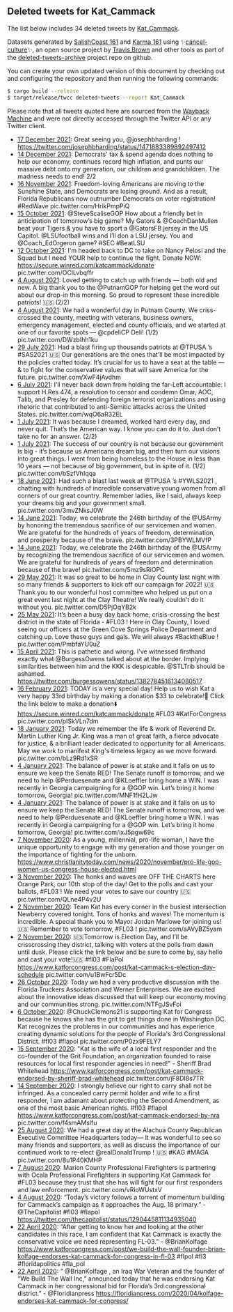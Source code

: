 ## Deleted tweets for Kat_Cammack

The list below includes 34 deleted tweets by
[Kat_Cammack](https://twitter.com/Kat_Cammack).



Datasets generated by [SalishCoast 161](https://twitter.com/SalishCoastA) and [Karma 161](https://twitter.com/KarmaOneSixOne)
using ✨[cancel-culture](https://github.com/travisbrown/cancel-culture)✨, an open source project by [Travis Brown](https://twitter.com/travisbrown) 
and other tools as part of the [deleted-tweets-archive](https://github.com/salcoast/deleted-tweets-archive/) project repo on github.

You can create your own updated version of this document by checking out and configuring the
repository and then running the following commands:

```bash
$ cargo build --release
$ target/release/twcc deleted-tweets --report Kat_Cammack
```

Please note that all tweets quoted here are sourced from the
[Wayback Machine](https://web.archive.org) and were not directly accessed through the Twitter API or
any Twitter client.

* [17 December 2021](https://web.archive.org/web/20211217164505/https://twitter.com/Kat_Cammack/status/1471883568737619972): Great seeing you,  @josephbharding !  https://twitter.com/josephbharding/status/1471883389892497412
* [14 December 2021](https://web.archive.org/web/20211214140104/https://twitter.com/Kat_Cammack/status/1470755676075012096): Democrats' tax & spend agenda does nothing to help our economy, continues record high inflation, and punts our massive debt onto my generation, our children and grandchildren. The madness needs to end! 2/2
* [16 November 2021](https://web.archive.org/web/20211116164801/https://twitter.com/Kat_Cammack/status/1460646366020096005): Freedom-loving Americans are moving to the Sunshine State, and Democrats are losing ground. And as a result, Florida Republicans now outnumber Democrats on voter registration!  #RedWave  pic.twitter.com/HrikPmpPiQ
* [15 October 2021](https://web.archive.org/web/20211015210653/https://twitter.com/Kat_Cammack/status/1449118628146786313): @SteveScaliseGOP  How about a friendly bet in anticipation of tomorrow’s big game? My Gators &  @CoachDanMullen  beat your Tigers & you have to sport a  @GatorsFB  jersey in the US Capitol.  @LSUfootball  wins and I’ll don a LSU jersey. You and  @Coach_EdOrgeron  game?  #SEC   #BeatLSU
* [12 October 2021](https://web.archive.org/web/20211012144108/https://twitter.com/Kat_Cammack/status/1447935238471135241): I'm headed back to DC to take on Nancy Pelosi and the Squad but I need YOUR help to continue the fight.   Donate NOW:  https://secure.winred.com/katcammack/donate  pic.twitter.com/OClLvbqffr
* [ 4 August 2021](https://web.archive.org/web/20210804015957/https://twitter.com/Kat_Cammack/status/1422739038746906627): Loved getting to catch up with friends — both old and new.  A big thank you to the  @PutnamGOP  for helping get the word out about our drop-in this morning.   So proud to represent these incredible patriots! 🇺🇸 (2/2)
* [ 4 August 2021](https://web.archive.org/web/20210804015957/https://twitter.com/Kat_Cammack/status/1422739038746906627): We had a wonderful day in Putnam County. We criss-crossed the county, meeting with veterans, business owners, emergency management, elected and county officials, and we started at one of our favorite spots — @cpdeliCP Deli! (1/2) pic.twitter.com/DWzbIhh1ku
* [29 July 2021](https://web.archive.org/web/20210729200459/https://twitter.com/Kat_Cammack/status/1420837717684928516): Had a blast firing up thousands patriots at  @TPUSA ’s  #SAS2021  🇺🇸   Our generations are the ones that’ll be most impacted by the policies crafted today. It’s crucial for us to have a seat at the table — & to fight for the conservative values that will save America for the future. pic.twitter.com/XwF4jAvdhm
* [ 6 July 2021](https://web.archive.org/web/20210706155335/https://twitter.com/Kat_Cammack/status/1412439486076698628): I’ll never back down from holding the far-Left accountable.  I support H.Res 474, a resolution to censor and condemn Omar, AOC, Talib, and Presley for defending foreign terrorist organizations and using rhetoric that contributed to anti-Semitic attacks across the United States. pic.twitter.com/wqO6aR32EL
* [ 1 July 2021](https://web.archive.org/web/20210701194820/https://twitter.com/Kat_Cammack/status/1410686647558193156): It was because I dreamed, worked hard every day, and never quit. That’s the American way.  I know you can do it to. Just don’t take no for an answer. (2/2)
* [ 1 July 2021](https://web.archive.org/web/20210701194820/https://twitter.com/Kat_Cammack/status/1410686647558193156): The success of our country is not because our government is big - it’s because us Americans dream big, and then turn our visions into great things.   I went from being homeless to the House in less than 10 years — not because of big government, but in spite of it. (1/2) pic.twitter.com/bSzfVhIqqa
* [18 June 2021](https://web.archive.org/web/20210618224233/https://twitter.com/Kat_Cammack/status/1406019466375356419): Had such a blast last week at  @TPUSA ’s  #YWLS2021 , chatting with hundreds of incredible conservative young women from all corners of our great country.  Remember ladies, like I said, always keep your dreams big and your government small. pic.twitter.com/3mvZNksJ0W
* [14 June 2021](https://web.archive.org/web/20210614201344/https://twitter.com/Kat_Cammack/status/1404532298461155329): Today, we celebrate the 246th birthday of the  @USArmy  by honoring the tremendous sacrifice of our servicemen and women.   We are grateful for the hundreds of years of freedom, determination, and prosperity because of the brave. pic.twitter.com/3PBYWLMVfP
* [14 June 2021](https://web.archive.org/web/20210614195348/https://twitter.com/Kat_Cammack/status/1404527174024105995): Today, we celebrate the 246th birthday of the  @USArmy  by recognizing the tremendous sacrifice of our servicemen and women.   We are grateful for hundreds of years of freedom and determination because of the brave! pic.twitter.com/5mz9sRiOPC
* [29 May 2021](https://web.archive.org/web/20210529000641/https://twitter.com/Kat_Cammack/status/1398430450893279240): It was so great to be home in Clay County last night with so many friends & supporters to kick off our campaign for 2022! 🇺🇸  Thank you to our wonderful host committee who helped us put on a great event last night at the Clay Theatre! We really couldn’t do it without you. pic.twitter.com/D5PjOqYB2k
* [25 May 2021](https://web.archive.org/web/20210525220813/https://twitter.com/Kat_Cammack/status/1397313564063551492): It’s been a busy day back home, crisis-crossing the best district in the state of Florida -  #FL03 !  Here in Clay County, I loved seeing our officers at the Green Cove Springs Police Department and catching up. Love these guys and gals.   We will always  #BacktheBlue ! pic.twitter.com/PmbfaYU0uZ
* [15 April 2021](https://web.archive.org/web/20210415230409/https://twitter.com/Kat_Cammack/status/1382832088265617409): This is pathetic and wrong. I’ve witnessed firsthand exactly what  @BurgessOwens  talked about at the border. Implying similarities between him and the KKK is despicable.  @STLTrib should be ashamed. https://twitter.com/burgessowens/status/1382784516134080517
* [16 February 2021](https://web.archive.org/web/20210216174900/https://twitter.com/Kat_Cammack/status/1361734286328680458): TODAY is a very special day!  Help us to wish Kat a very happy 33rd birthday by making a donation $33 to celebrate!🎉   Click the link below to make a donation⬇️  https://secure.winred.com/katcammack/donate    #FL03   #KatForCongress  pic.twitter.com/pISkVLn7dm
* [18 January 2021](https://web.archive.org/web/20210118161239/https://twitter.com/Kat_Cammack/status/1351200541695741955): Today we remember the life & work of Reverend Dr. Martin Luther King Jr.   King was a man of great faith,  a fierce advocate for justice, & a brilliant leader dedicated to opportunity for all Americans. May we work to manifest King's timeless legacy as we move forward.    pic.twitter.com/bLz9Rd1xSR
* [ 4 January 2021](https://web.archive.org/web/20210104201251/https://twitter.com/Kat_Cammack/status/1346187737364357127): The balance of power is at stake and it falls on us to ensure we keep the Senate RED!   The Senate runoff is tomorrow, and we need to help  @Perduesenate  and  @KLoeffler  bring home a WIN. I was recently in Georgia campaigning for a  @GOP  win.   Let’s bring it home tomorrow, Georgia! pic.twitter.com/MNF1fH2LJw
* [ 4 January 2021](https://web.archive.org/web/20210104200535/https://twitter.com/Kat_Cammack/status/1346185927325085696): The balance of power is at stake and it falls on us to ensure we keep the Senate RED!   The Senate runoff is tomorrow, and we need to help  @Perduesenate  and  @KLoeffler  bring home a WIN. I was recently in Georgia campaigning for a  @GOP  win.   Let’s bring it home tomorrow, Georgia! pic.twitter.com/ixJ5pgw69c
* [ 7 November 2020](https://web.archive.org/web/20201107142158/https://twitter.com/Kat_Cammack/status/1325080981192273921): As a young, millennial, pro-life woman, I have the unique opportunity to engage with my generation and those younger on the importance of fighting for the unborn. https://www.christianitytoday.com/news/2020/november/pro-life-gop-women-us-congress-house-elected.html
* [ 3 November 2020](https://web.archive.org/web/20201103222124/https://twitter.com/Kat_Cammack/status/1323752031954284545): The honks and waves are OFF THE CHARTS here Orange Park, our 10th stop of the day!  Get to the polls and cast your ballots,  #FL03 ! We need your votes to save our country 🇺🇸 pic.twitter.com/QLne4P4v2U
* [ 2 November 2020](https://web.archive.org/web/20201102220022/https://twitter.com/Kat_Cammack/status/1323384366110748672): Team Kat has every corner in the busiest intersection Newberry covered tonight. Tons of honks and waves! The momentum is incredible.  A special thank you to Mayor Jordan Marlowe for joining us! 🇺🇸   Remember to vote tomorrow,  #FL03 ! pic.twitter.com/aAVyBZ5yam
* [ 2 November 2020](https://web.archive.org/web/20201102155310/https://twitter.com/Kat_Cammack/status/1323291676434194434): 🇺🇸Tomorrow is Election Day, and I’ll be crisscrossing they district, talking with voters at the polls from dawn until dusk.  Please click the link below and be sure to come by, say hello and cast your vote!🇺🇸   #fl03   #FlaPol     https://www.katforcongress.com/post/kat-cammack-s-election-day-schedule  pic.twitter.com/u1BwFcr5Dc
* [26 October 2020](https://web.archive.org/web/20201026181647/https://twitter.com/Kat_Cammack/status/1320789539334619137): Today we had a very productive discussion with the Florida Truckers Association and Werner Enterprises. We are excited about the innovative ideas discussed that will keep our economy moving and our communities strong. pic.twitter.com/NTFgJSvFoi
* [ 6 October 2020](https://web.archive.org/web/20201006160901/https://twitter.com/Kat_Cammack/status/1313507925634228225): @ChuckClemons21  is supporting Kat for Congress because he knows she has the grit to get things done in Washington DC. Kat recognizes the problems in our communities and has experience creating dynamic solutions for the people of Florida's 3rd Congressional District.  #fl03   #flapol  pic.twitter.com/P0zx9FELY7
* [15 September 2020](https://web.archive.org/web/20200915215347/https://twitter.com/Kat_Cammack/status/1305988149965983750): "Kat is the wife of a local first responder and the co-founder of the Grit Foundation, an organization founded to raise resources for local first responder agencies in need!"   - Sheriff Brad Whitehead    https://www.katforcongress.com/post/kat-cammack-endorsed-by-sheriff-brad-whitehead  pic.twitter.com/jF8DI8s7TR
* [14 September 2020](https://web.archive.org/web/20200914182519/https://twitter.com/Kat_Cammack/status/1305573226676920320): I strongly believe our right to carry shall not be infringed. As a concealed carry permit holder and wife to a first responder, I am adamant about protecting the Second Amendment, as one of the most basic American rights.  #fl03   #flapol     https://www.katforcongress.com/post/kat-cammack-endorsed-by-nra  pic.twitter.com/f4smAMslfu
* [25 August 2020](https://web.archive.org/web/20200825191534/https://twitter.com/Kat_Cammack/status/1298338139065417728): We had a great day at the Alachua County Republican Executive Committee Headquarters today— It was wonderful to see so many friends and supporters, as well as discuss the importance of our continued work to re-elect  @realDonaldTrump ! 🇺🇸  #KAG   #MAGA  pic.twitter.com/8u1P40KMHP
* [ 7 August 2020](https://web.archive.org/web/20200807191559/https://twitter.com/Kat_Cammack/status/1291815284953812993): Marion County Professional Firefighters is partnering with Ocala Professional Firefighters in supporting Kat Cammack for  #FL03  because they trust that she has will fight for our first responders and law enforcement. pic.twitter.com/vRioWUstxV
* [ 4 August 2020](https://web.archive.org/web/20200804020255/https://twitter.com/Kat_Cammack/status/1290468047266951168): “Today’s victory follows a torrent of momentum building for Cammack’s campaign as it approaches the Aug. 18 primary.”  -  @TheCapitolist     #fl03   #flapol  https://twitter.com/thecapitolist/status/1290445811134935040
* [22 April 2020](https://web.archive.org/web/20200430204215/https://twitter.com/Kat_Cammack/status/1252951734999228416): “After getting to know her and looking at the other candidates in this race, I am confident that Kat Cammack is exactly the conservative voice we need representing FL-03.” - @BrianKolfage   https://www.katforcongress.com/post/we-build-the-wall-founder-brian-kolfage-endorses-kat-cammack-for-congress-in-fl-03   #flpol   #fl3   #floridapolitics   #fla_pol
* [22 April 2020](https://web.archive.org/web/20200501004032/https://twitter.com/Kat_Cammack/status/1252931950702182401): “ @BrianKolfage  , an Iraq War Veteran and the founder of “We Build The Wall Inc,” announced today that he was endorsing Kat Cammack in her congressional bid for Florida’s 3rd congressional district.” -  @Floridianpress  https://floridianpress.com/2020/04/kolfage-endorses-kat-cammack-for-congress/
